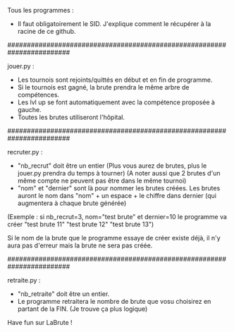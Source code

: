 Tous les programmes : 

- Il faut obligatoirement le SID. J'explique comment le récupérer à la racine de ce github.

########################################################################

jouer.py :

- Les tournois sont rejoints/quittés en début et en fin de programme.
- Si le tournois est gagné, la brute prendra le même arbre de compétences.
- Les lvl up se font automatiquement avec la compétence proposée à gauche.
- Toutes les brutes utiliseront l'hôpital.

########################################################################

recruter.py :

- "nb_recrut" doit être un entier (Plus vous aurez de brutes, plus le jouer.py prendra du temps à tourner) (A noter aussi que 2 brutes d'un même compte ne peuvent pas être dans le même tournoi)
- "nom" et "dernier" sont là pour nommer les brutes créées. Les brutes auront le nom dans "nom" + un espace + le chiffre dans dernier (qui augmentera à chaque brute générée)

(Exemple : si nb_recrut=3, nom="test brute" et dernier=10 le programme va créer "test brute 11" "test brute 12" "test brute 13")

Si le nom de la brute que le programme essaye de créer existe déjà, il n'y aura pas d'erreur mais la brute ne sera pas créée.

########################################################################

retraite.py :

- "nb_retraite" doit être un entier.
- Le programme retraitera le nombre de brute que vosu choisirez en partant de la FIN. (Je trouve ça plus logique)



Have fun sur LaBrute !
